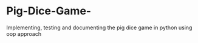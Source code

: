 # Pig-Dice-Game-
Implementing, testing and documenting the pig dice game in python using oop approach 
